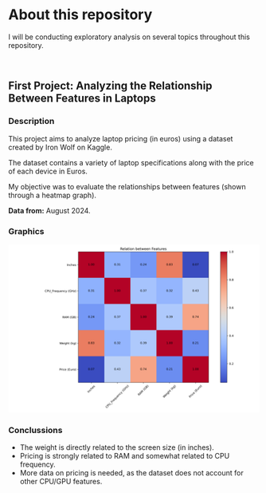 # About this repository

I will be conducting exploratory analysis on several topics throughout this repository.

</br>

## First Project: Analyzing the Relationship Between Features in Laptops

### Description

This project aims to analyze laptop pricing (in euros) using a dataset created by Iron Wolf on Kaggle.

The dataset contains a variety of laptop specifications along with the price of each device in Euros.

My objective was to evaluate the relationships between features (shown through a heatmap graph).

**Data from:** August 2024.

### Graphics

![Laptop Features Heatmap](./laptop-features-relation/laptop_components_correlation.png)

### Conclussions

- The weight is directly related to the screen size (in inches).
- Pricing is strongly related to RAM and somewhat related to CPU frequency.
- More data on pricing is needed, as the dataset does not account for other CPU/GPU features.
